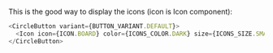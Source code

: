 This is the good way to display the icons (icon is Icon component):

```js
<CircleButton variant={BUTTON_VARIANT.DEFAULT}>
  <Icon icon={ICON.BOARD} color={ICONS_COLOR.DARK} size={ICONS_SIZE.SMALL} />
</CircleButton>
```

